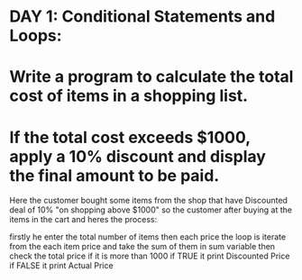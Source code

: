 # DAY 1: Conditional Statements and Loops:

# Write a program to calculate the total cost of items in a shopping list. 
# If the total cost exceeds $1000, apply a 10% discount and display the final amount to be paid.

Here the customer bought some items from the shop that have Discounted deal of 10% "on shopping above $1000"
so the customer after buying at the items in the cart and heres the process:

firstly he enter the total number of items 
then each price
the loop is iterate from the each item price and take the sum of them in sum variable 
then check the total price if it is more than 1000 
    if TRUE it print Discounted Price 
    if FALSE it print Actual Price 
